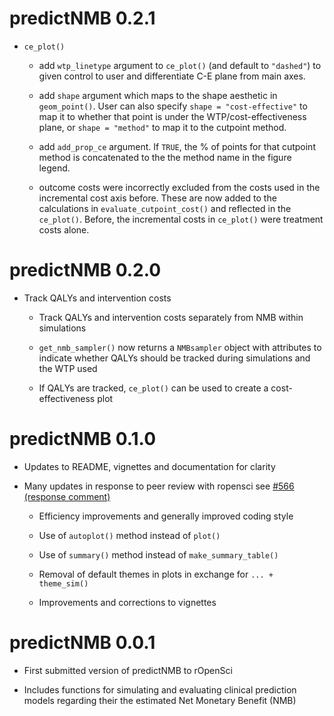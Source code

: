 # predictNMB 0.2.1

* `ce_plot()`

  * add `wtp_linetype` argument to `ce_plot()` (and default to `"dashed"`) to 
  given control to user and differentiate C-E plane from main axes.
  
  * add `shape` argument which maps to the shape aesthetic in `geom_point()`. 
  User can also specify `shape = "cost-effective"` to map it to whether that
  point is under the WTP/cost-effectiveness plane, or `shape = "method"` to map
  it to the cutpoint method.
  
  * add `add_prop_ce` argument. If `TRUE`, the % of points for that
  cutpoint method is concatenated to the the method name in the figure legend.
  
  * outcome costs were incorrectly excluded from the costs used in the 
  incremental cost axis before. These are now added to the calculations in 
  `evaluate_cutpoint_cost()` and reflected in the `ce_plot()`. Before, the
  incremental costs in `ce_plot()` were treatment costs alone.

# predictNMB 0.2.0

* Track QALYs and intervention costs
  
  * Track QALYs and intervention costs separately from NMB within simulations
  
  * `get_nmb_sampler()` now returns a `NMBsampler` object with attributes to 
    indicate whether QALYs should be tracked during simulations and the WTP used
  
  * If QALYs are tracked, `ce_plot()` can be used to create a cost-effectiveness
    plot

# predictNMB 0.1.0

* Updates to README, vignettes and documentation for clarity

* Many updates in response to peer review with ropensci see [#566 (response comment)](https://github.com/ropensci/software-review/issues/566#issuecomment-1489580791)

  * Efficiency improvements and generally improved coding style
  
  * Use of `autoplot()` method instead of `plot()`
  
  * Use of `summary()` method instead of `make_summary_table()`
  
  * Removal of default themes in plots in exchange for `... + theme_sim()`
  
  * Improvements and corrections to vignettes


# predictNMB 0.0.1

* First submitted version of predictNMB to rOpenSci

* Includes functions for simulating and evaluating clinical prediction models 
  regarding their the estimated Net Monetary Benefit (NMB)
